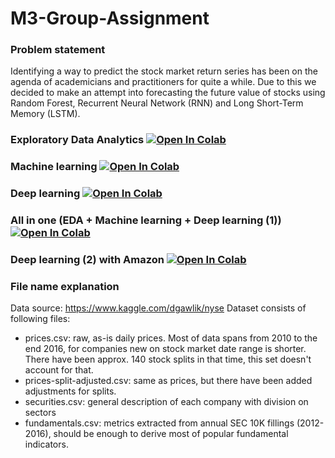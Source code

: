 # M3-Group-Assignment

### Problem statement 
Identifying a way to predict the stock market return series has been on the agenda of academicians and practitioners for quite a while. Due to this we decided to make an attempt into forecasting the future value of stocks using Random Forest, Recurrent Neural Network (RNN) and Long Short-Term Memory (LSTM).
### Exploratory Data Analytics [![Open In Colab](https://colab.research.google.com/assets/colab-badge.svg)](https://colab.research.google.com/drive/1-fS-iu3PHhvHNO2kZhvrGeS-6sFyAx8T#scrollTo=t4UAmdOvAaQv)
### Machine learning [![Open In Colab](https://colab.research.google.com/assets/colab-badge.svg)](https://colab.research.google.com/drive/1TilDy1kdyprlLbIXqU5ifQlOoxmBP0Oq)
### Deep learning [![Open In Colab](https://colab.research.google.com/assets/colab-badge.svg)](https://colab.research.google.com/drive/11Loo-3jIjObW91hqmsUfsPsC9L2DdiQv)

### All in one (EDA + Machine learning + Deep learning (1)) [![Open In Colab](https://colab.research.google.com/assets/colab-badge.svg)](https://colab.research.google.com/drive/17vfdvdi9BahXkPLq_4hKsSaJOps7xsRg)

### Deep learning (2) with Amazon [![Open In Colab](https://colab.research.google.com/assets/colab-badge.svg)](https://colab.research.google.com/drive/1FePwLFzr6zGoRHpMdO_aX61MuQiKAsS6)

### File name explanation
Data source: https://www.kaggle.com/dgawlik/nyse
Dataset consists of following files:

- prices.csv: raw, as-is daily prices. Most of data spans from 2010 to the end 2016, for companies new on stock market date range is shorter. There have been approx. 140 stock splits in that time, this set doesn't account for that.
- prices-split-adjusted.csv: same as prices, but there have been added adjustments for splits.
- securities.csv: general description of each company with division on sectors
- fundamentals.csv: metrics extracted from annual SEC 10K fillings (2012-2016), should be enough to derive most of popular fundamental indicators.
